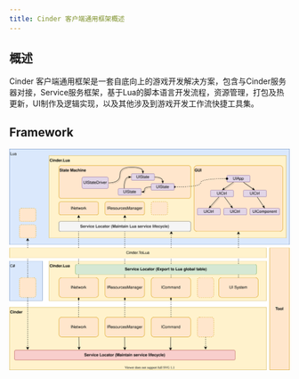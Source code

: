 ```yaml
---
title: Cinder 客户端通用框架概述
---
```


## 概述

Cinder 客户端通用框架是一套自底向上的游戏开发解决方案，包含与Cinder服务器对接，Service服务框架，基于Lua的脚本语言开发流程，资源管理，打包及热更新，UI制作及逻辑实现，以及其他涉及到游戏开发工作流快捷工具集。

## Framework

![img](../assets/framework/client_framework.svg)